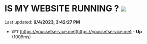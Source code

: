 # IS MY WEBSITE RUNNING ? [![](https://img.shields.io/static/v1?label=Sponsor&message=%E2%9D%A4&logo=GitHub&color=%23fe8e86)](https://github.com/sponsors/<username>)

Last updated: **6/4/2023, 3:42:27 PM**

- `GET` [https://youssefservice.me](https://youssefservice.me) - **Up** (1009ms)
